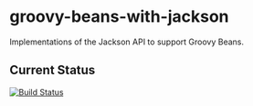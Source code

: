groovy-beans-with-jackson
=========================

Implementations of the Jackson API to support Groovy Beans.

## Current Status ##
[![Build Status](https://travis-ci.org/phasebash/groovy-beans-with-jackson.png)](https://travis-ci.org/phasebash/groovy-beans-with-jackson)


